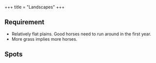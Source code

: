 +++
title = "Landscapes"
+++

## Requirement
- Relatively flat plains. Good horses need to run around in the first year.
- More grass implies more horses.

## Spots
